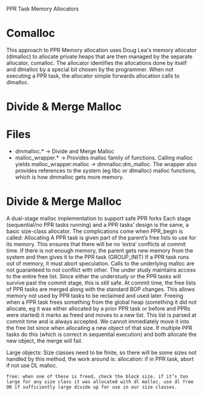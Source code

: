 
PPR Task Memory Allocators


Comalloc
====================

This approach to PPR Memory allocation uses Doug Lea's memory allocator (dlmalloc) to allocate private heaps that are then managed by the separate allocator, comalloc. The allocator identifies the allocations done by itself and dlmalloc by a special bit chosen by the programmer. When not executing a PPR task, the allocator simple forwards allocation calls to dlmalloc.



Divide & Merge Malloc
=====================

Files
=====
* dmmalloc.* -> Divide and Merge Malloc
* malloc_wrapper.* -> Provides malloc family of functions. Calling malloc yields malloc_wrapper:malloc -> dmmalloc:dm_malloc. The wrapper also provides references to the system (eg libc or dlmalloc) malloc functions, which is how dmmalloc gets more memory.

# Divide & Merge Malloc


A dual-stage malloc implementation to support safe PPR forks
Each stage (sequential/no PPR tasks running) and a PPR tasks’ design is the same, a basic size-class allocator. The complications come when PPR_begin is called:
Allocating
A PPR task is given part of the parent’s free lists to use for its memory. This ensures that there will be no ‘extra’ conflicts at commit time.
If there is not enough memory, the parent gets new memory from the system and then gives it to the PPR task (GROUP_INIT)
If a PPR task runs out of memory, it must abort speculation. Calls to the underlying malloc are not guaranteed to not conflict with other.
The under study maintains access to the entire free list. Since either the understudy or the PPR tasks will survive past the commit stage, this is still safe.
At commit time, the free lists of PPR tasks are merged along with the standard BOP changes. This allows memory not used by PPR tasks to be reclaimed and used later.
Freeing
when a PPR task frees something from the global heap (something it did not allocate, eg it was either allocated by a prior PPR task or before and PPRs were started) it marks as freed and moves to a new list. This list is parsed at commit time and is always accepted. We cannot immediately move it into the free list since when allocating a new object of that size. If multiple PPR tasks do this (which is correct in sequential execution) and both allocate the new object, the merge will fail.

Large objects:
Size classes need to be finite, so there will be some sizes not handled by this method, the work around is:
    allocation: if in PPR task, abort if not use DL malloc.

    free: when one of these is freed, check the block size. if it’s too large for any size class it was allocated with dl malloc. use dl free OR if sufficiently large divide up for use in our size classes.
